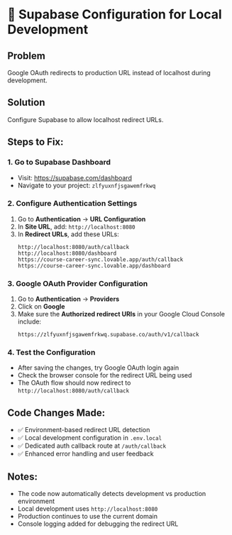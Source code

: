 # 🔧 Supabase Configuration for Local Development

## Problem
Google OAuth redirects to production URL instead of localhost during development.

## Solution
Configure Supabase to allow localhost redirect URLs.

## Steps to Fix:

### 1. Go to Supabase Dashboard
- Visit: https://supabase.com/dashboard
- Navigate to your project: `zlfyuxnfjsgawemfrkwq`

### 2. Configure Authentication Settings
1. Go to **Authentication** → **URL Configuration**
2. In **Site URL**, add: `http://localhost:8080`
3. In **Redirect URLs**, add these URLs:
   ```
   http://localhost:8080/auth/callback
   http://localhost:8080/dashboard
   https://course-career-sync.lovable.app/auth/callback
   https://course-career-sync.lovable.app/dashboard
   ```

### 3. Google OAuth Provider Configuration
1. Go to **Authentication** → **Providers**
2. Click on **Google**
3. Make sure the **Authorized redirect URIs** in your Google Cloud Console include:
   ```
   https://zlfyuxnfjsgawemfrkwq.supabase.co/auth/v1/callback
   ```

### 4. Test the Configuration
- After saving the changes, try Google OAuth login again
- Check the browser console for the redirect URL being used
- The OAuth flow should now redirect to `http://localhost:8080/auth/callback`

## Code Changes Made:
- ✅ Environment-based redirect URL detection
- ✅ Local development configuration in `.env.local`
- ✅ Dedicated auth callback route at `/auth/callback`
- ✅ Enhanced error handling and user feedback

## Notes:
- The code now automatically detects development vs production environment
- Local development uses `http://localhost:8080`
- Production continues to use the current domain
- Console logging added for debugging the redirect URL